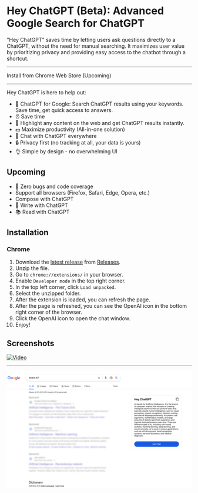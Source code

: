 # Hey ChatGPT (Beta): Advanced Google Search for ChatGPT

"Hey ChatGPT" saves time by letting users ask questions directly to a ChatGPT, without the need for manual searching. It maximizes user value by prioritizing privacy and providing easy access to the chatbot through a shortcut.

---

Install from Chrome Web Store (Upcoming)

---

Hey ChatGPT is here to help out:

- 🔎 ChatGPT for Google: Search ChatGPT results using your keywords. Save time, get quick access to answers.
- ⏰ Save time
- 🚀 Highlight any content on the web and get ChatGPT results instantly.
- 💵 Maximize productivity (All-in-one solution)
- 🤖 Chat with ChatGPT everywhere
- 🔒 Privacy first (no tracking at all, your data is yours)
- 👌 Simple by design - no overwhelming UI

## Upcoming

- 🐛 Zero bugs and code coverage
- Support all browsers (Firefox, Safari, Edge, Opera, etc.)
- Compose with ChatGPT
- 📝 Write with ChatGPT
- 📚 Read with ChatGPT

## Installation

### Chrome

1. Download the [latest release](https://github.com/1997roylee/openai-chatgpt-everywhere-extension/releases) from [Releases](https://github.com/1997roylee/openai-chatgpt-everywhere-extension/releases).
2. Unzip the file.
3. Go to `chrome://extensions/` in your browser.
4. Enable `Developer mode` in the top right corner.
5. In the top left corner, click `Load unpacked`.
6. Select the unzipped folder.
7. After the extension is loaded, you can refresh the page.
8. After the page is refreshed, you can see the OpenAI icon in the bottom right corner of the browser.
9. Click the OpenAI icon to open the chat window.
10. Enjoy!

## Screenshots

[![Video](https://img.youtube.com/vi/WJ9G8V0UEXE/0.jpg)](https://www.youtube.com/watch?v=WJ9G8V0UEXE)

---

![Screenshot](screenshots/01.png?raw=true)
